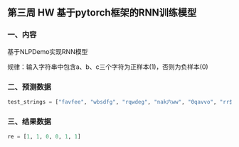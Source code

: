 ## 第三周 HW 基于pytorch框架的RNN训练模型

### 一、内容

基于NLPDemo实现RNN模型

规律：输入字符串中包含a、b、c三个字符为正样本(1)，否则为负样本(0)

### 二、预测数据

```python
test_strings = ["favfee", "wbsdfg", "rqwdeg", "nak六ww", "0qavvo", "rr$cop"]
```

### 三、结果数据
```python
re = [1, 1, 0, 0, 1, 1]
```
